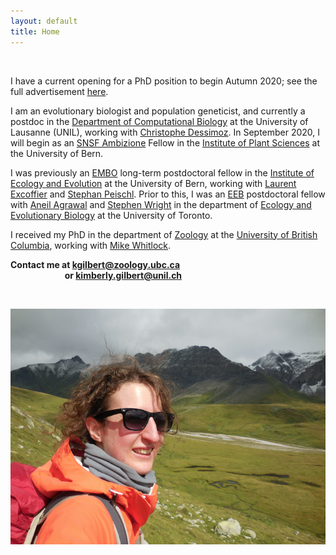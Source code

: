 ```yaml
---
layout: default
title: Home
---
```



&nbsp;

I have a current opening for a PhD position to begin Autumn 2020; see the full advertisement [here](http://life.mcmaster.ca/~brian/evoldir/GradStudentPositions/UBern_Switzerland.PopGenomicsPlantEvolution).


I am an evolutionary biologist and population geneticist, and currently a postdoc in the [Department of Computational Biology](https://www.unil.ch/dbc/en/home.html) 
at the University of Lausanne (UNIL), working with [Christophe Dessimoz](https://lab.dessimoz.org/). 
In September 2020, I will begin as an [SNSF Ambizione](http://www.snf.ch/en/funding/careers/ambizione/Pages/default.aspx) 
Fellow in the [Institute of Plant Sciences](http://www.ips.unibe.ch/) at the University of Bern.

I was previously an [EMBO](http://www.embo.org/) long-term postdoctoral fellow in the [Institute of Ecology and Evolution](http://www.iee.unibe.ch/index_eng.html) 
at the University of Bern, working with [Laurent Excoffier](http://www.cmpg.iee.unibe.ch/about_us/team/researchers/prof_dr_excoffier_laurent/index_eng.html) 
and [Stephan Peischl](http://www.bioinformatics.unibe.ch/about_us/staff/dr_peischl_stephan/index_eng.html). 
Prior to this, I was an [EEB](http://www.eeb.utoronto.ca/about-us/employment/postdocs.htm) 
postdoctoral fellow with [Aneil Agrawal](http://agrawal.eeb.utoronto.ca/) 
and [Stephen Wright](http://wright.eeb.utoronto.ca/) in the department of [Ecology and Evolutionary Biology](http://www.eeb.utoronto.ca/) 
at the University of Toronto.

I received my PhD in the department of [Zoology](http://www.zoology.ubc.ca/) at the [University of British Columbia](http://www.ubc.ca/), working with [Mike Whitlock](http://www.zoology.ubc.ca/person/whitlock).

**Contact me at kgilbert@zoology.ubc.ca**  
&nbsp; &nbsp; &nbsp; &nbsp; &nbsp; &nbsp; &nbsp; &nbsp; &nbsp; &nbsp; &nbsp; **or kimberly.gilbert@unil.ch**  

&nbsp;



![photo](https://github.com/kjgilbert/kjgilbert.github.io/raw/master/extras/Photo.png)